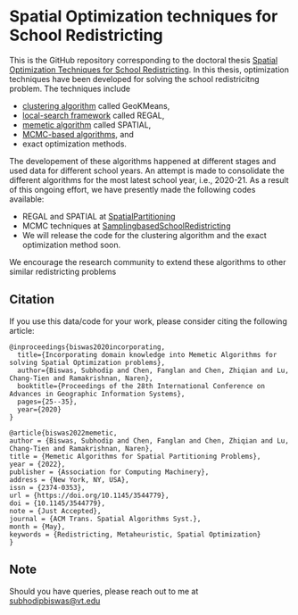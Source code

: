 # Spatial Optimization techniques for School Redistricting

This is the GitHub repository corresponding to the doctoral thesis [Spatial Optimization Techniques for School Redistricting](https://vtechworks.lib.vt.edu/handle/10919/110433). In this thesis, optimization techniques have been developed for solving the school redistricitng problem. The techniques include 
- [clustering algorithm](https://doi.org/10.1609/aaai.v34i09.7058) called GeoKMeans,
- [local-search framework](https://doi.org/10.1145/3347146.3359377) called REGAL,
- [memetic algorithm](https://doi.org/10.1145/3397536.3422265) called SPATIAL,
- [MCMC-based algorithms](http://arxiv.org/abs/2206.03703), and
- exact optimization methods.


The developement of these algorithms happened at different stages and used data for different school years. An attempt is made to consolidate the different algorithms for the most latest school year, i.e., 2020-21. As a result of this ongoing effort, we have presently made the following codes available:

- REGAL and SPATIAL at [SpatialPartitioning](https://github.com/subhodipbiswas/SpatialPartitioning)
- MCMC techniques at [SamplingbasedSchoolRedistricting](https://github.com/subhodipbiswas/SamplingbasedSchoolRedistricting)
- We will release the code for the clustering algorithm and the exact optimization method soon.

We encourage the research community to extend these algorithms to other similar redistricting problems

## Citation
If you use this data/code for your work, please consider citing the following article:
```
@inproceedings{biswas2020incorporating,
  title={Incorporating domain knowledge into Memetic Algorithms for solving Spatial Optimization problems},
  author={Biswas, Subhodip and Chen, Fanglan and Chen, Zhiqian and Lu, Chang-Tien and Ramakrishnan, Naren},
  booktitle={Proceedings of the 28th International Conference on Advances in Geographic Information Systems},
  pages={25--35},
  year={2020}
}

@article{biswas2022memetic,
author = {Biswas, Subhodip and Chen, Fanglan and Chen, Zhiqian and Lu, Chang-Tien and Ramakrishnan, Naren},
title = {Memetic Algorithms for Spatial Partitioning Problems},
year = {2022},
publisher = {Association for Computing Machinery},
address = {New York, NY, USA},
issn = {2374-0353},
url = {https://doi.org/10.1145/3544779},
doi = {10.1145/3544779},
note = {Just Accepted},
journal = {ACM Trans. Spatial Algorithms Syst.},
month = {May},
keywords = {Redistricting, Metaheuristic, Spatial Optimization}
}
```
## Note
Should you have queries, please reach out to me at subhodipbiswas@vt.edu
